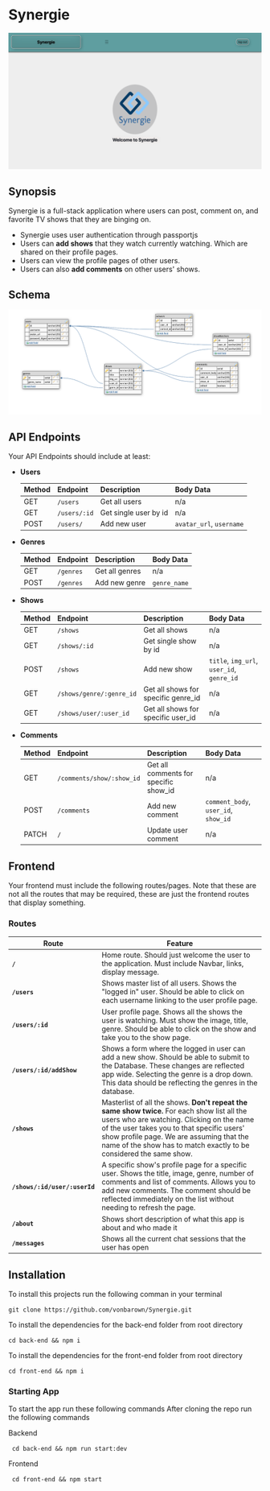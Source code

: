

# Synergie

![Synergie](https://raw.githubusercontent.com/vonbarown/Portfolio/master/src/assets/synergie-landing.png)

## Synopsis
Synergie is a full-stack application where users can post, comment on, and favorite TV shows that they are binging on.

- Synergie uses user authentication through passportjs
- Users can **add shows** that they watch currently watching. Which are shared on their profile pages.
- Users can view the profile pages of other users.
- Users can also **add comments** on other users' shows.

## Schema
![database schema](https://raw.githubusercontent.com/vonbarown/Synergie/master/front-end/src/assets/Screen%20Shot%202020-07-07%20at%2010.18.50%20PM.png)

## API Endpoints

Your API Endpoints should include at least:

- **Users**

  | Method | Endpoint     | Description           | Body Data                |
  | ------ | ------------ | --------------------- | ------------------------ |
  | GET    | `/users`     | Get all users         | n/a                      |
  | GET    | `/users/:id` | Get single user by id | n/a                      |
  | POST   | `/users/`    | Add new user          | `avatar_url`, `username` |

- **Genres**

  | Method | Endpoint  | Description    | Body Data    |
  | ------ | --------- | -------------- | ------------ |
  | GET    | `/genres` | Get all genres | n/a          |
  | POST   | `/genres` | Add new genre  | `genre_name` |

- **Shows**

  | Method | Endpoint                 | Description                         | Body Data                                 |
  | ------ | ------------------------ | ----------------------------------- | ----------------------------------------- |
  | GET    | `/shows`                 | Get all shows                       | n/a                                       |
  | GET    | `/shows/:id`             | Get single show by id               | n/a                                       |
  | POST   | `/shows`                 | Add new show                        | `title`, `img_url`, `user_id`, `genre_id` |
  | GET    | `/shows/genre/:genre_id` | Get all shows for specific genre_id | n/a                                       |
  | GET    | `/shows/user/:user_id`   | Get all shows for specific user_id  | n/a                                       |

- **Comments**

  | Method | Endpoint                  | Description                           | Body Data                            |
  | ------ | ------------------------- | ------------------------------------- | ------------------------------------ |
  | GET    | `/comments/show/:show_id` | Get all comments for specific show_id | n/a                                  |
  | POST   | `/comments`               | Add new comment                       | `comment_body`, `user_id`, `show_id` 
  | PATCH   | `/` | Update user comment | n/a


## Frontend

Your frontend must include the following routes/pages. Note that these are not all the routes that may be required, these are just the frontend routes that display something.

### Routes
| Route                         | Feature                                                                                                                                                                                                                                                                                                    |
| ----------------------------- | ---------------------------------------------------------------------------------------------------------------------------------------------------------------------------------------------------------------------------------------------------------------------------------------------------------- |
| **`/`**                       | Home route. Should just welcome the user to the application. Must include Navbar, links, display message.                                                                                                                                                                                                  |
| **`/users`**                  | Shows master list of all users. Shows the "logged in" user. Should be able to click on each username linking to the user profile page.                                                                                                                                                                     |
| **`/users/:id`**              | User profile page. Shows all the shows the user is watching. Must show the image, title, genre. Should be able to click on the show and take you to the show page.                                                                                                                                         |
| **`/users/:id/addShow`**      | Shows a form where the logged in user can add a new show. Should be able to submit to the Database. These changes are reflected app wide. Selecting the genre is a drop down. This data should be reflecting the genres in the database.                                                                   |
| **`/shows`**                  | Masterlist of all the shows. **Don't repeat the same show twice.** For each show list all the users who are watching. Clicking on the name of the user takes you to that specific users' show profile page. We are assuming that the name of the show has to match exactly to be considered the same show. |
| **`/shows/:id/user/:userId`** | A specific show's profile page for a specific user. Shows the title, image, genre, number of comments and list of comments. Allows you to add new comments. The comment should be reflected immediately on the list without needing to refresh the page.                                                   |
| **`/about`**                  | Shows short description of what this app is about and who made it                                                                                                          | **`/network`**                  | Shows the list other users that the current user has in their network  
 | **`/messages`**                  | Shows all the current chat sessions that the user has open                                                                                                                              |

## Installation 

To install this projects
run the following comman in your terminal
```
git clone https://github.com/vonbarown/Synergie.git
```
To install the dependencies for the back-end folder from root directory
 ```
 cd back-end && npm i
 ```
To install the dependencies for the front-end folder from root directory
 ```
 cd front-end && npm i
 ```

### Starting App
To start the app run these following commands
After cloning the repo run the following commands

Backend
```
 cd back-end && npm run start:dev
```

Frontend
```
 cd front-end && npm start
```

